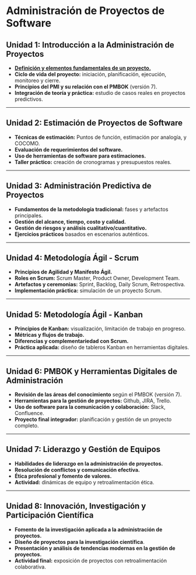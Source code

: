 # Administración de Proyectos de Software  

## **Unidad 1: Introducción a la Administración de Proyectos**  
- [**Definición y elementos fundamentales de un proyecto.**](_posts/Definicion-y-Fundamentos.md)  
- **Ciclo de vida del proyecto:** iniciación, planificación, ejecución, monitoreo y cierre.  
- **Principios del PMI y su relación con el PMBOK** (versión 7).  
- **Integración de teoría y práctica:** estudio de casos reales en proyectos predictivos.  

---

## **Unidad 2: Estimación de Proyectos de Software**  
- **Técnicas de estimación:** Puntos de función, estimación por analogía, y COCOMO.  
- **Evaluación de requerimientos del software.**  
- **Uso de herramientas de software para estimaciones.**  
- **Taller práctico:** creación de cronogramas y presupuestos reales.  

---

## **Unidad 3: Administración Predictiva de Proyectos**  
- **Fundamentos de la metodología tradicional:** fases y artefactos principales.  
- **Gestión del alcance, tiempo, costo y calidad.**  
- **Gestión de riesgos y análisis cualitativo/cuantitativo.**  
- **Ejercicios prácticos** basados en escenarios auténticos.  

---

## **Unidad 4: Metodología Ágil - Scrum**  
- **Principios de Agilidad y Manifesto Ágil.**  
- **Roles en Scrum:** Scrum Master, Product Owner, Development Team.  
- **Artefactos y ceremonias:** Sprint, Backlog, Daily Scrum, Retrospectiva.  
- **Implementación práctica:** simulación de un proyecto Scrum.  

---

## **Unidad 5: Metodología Ágil - Kanban**  
- **Principios de Kanban:** visualización, limitación de trabajo en progreso.  
- **Métricas y flujos de trabajo.**  
- **Diferencias y complementariedad con Scrum.**  
- **Práctica aplicada:** diseño de tableros Kanban en herramientas digitales.  

---

## **Unidad 6: PMBOK y Herramientas Digitales de Administración**  
- **Revisión de las áreas del conocimiento** según el PMBOK (versión 7).  
- **Herramientas para la gestión de proyectos:** Github, JIRA, Trello.  
- **Uso de software para la comunicación y colaboración:** Slack, Confluence.  
- **Proyecto final integrador:** planificación y gestión de un proyecto completo.  

---

## **Unidad 7: Liderazgo y Gestión de Equipos**  
- **Habilidades de liderazgo en la administración de proyectos.**  
- **Resolución de conflictos y comunicación efectiva.**  
- **Ética profesional y fomento de valores.**  
- **Actividad:** dinámicas de equipo y retroalimentación ética.  

---

## **Unidad 8: Innovación, Investigación y Participación Científica**  
- **Fomento de la investigación aplicada a la administración de proyectos.**  
- **Diseño de proyectos para la investigación científica**.  
- **Presentación y análisis de tendencias modernas en la gestión de proyectos.**  
- **Actividad final:** exposición de proyectos con retroalimentación colaborativa.  
